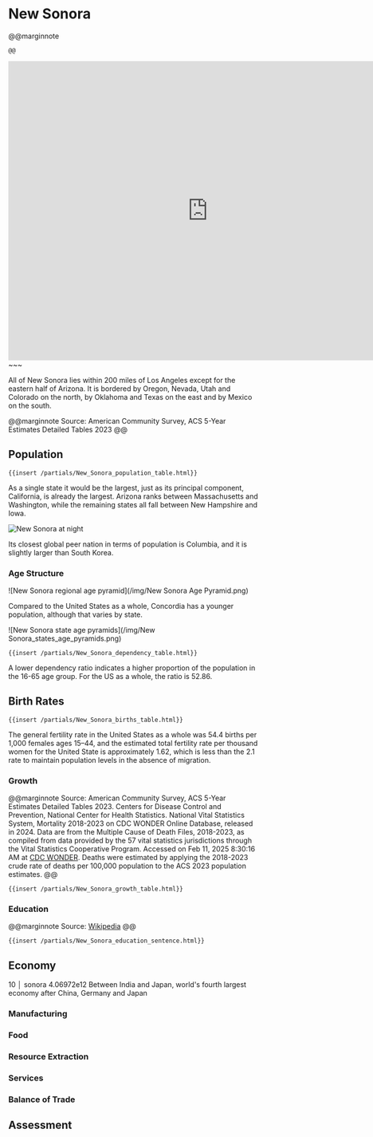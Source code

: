 # New Sonora

@@marginnote
~~~<img src="/img/sonora.png" style="width: 100%; display: block;">~~~
@@

~~~
<iframe 
	src="https://njal.s3.us-west-2.amazonaws.com/Los%20Angeles.html" 
	title="Los Angeles area map" 
	width="800" 
	height="600" 
	frameborder="0" 
	scrolling="yes">
</iframe>
~~~

All of New Sonora lies within 200 miles of Los Angeles except for the eastern half of Arizona. It is bordered by Oregon, Nevada, Utah and Colorado on the north, by Oklahoma and Texas on the east and by Mexico on the south.

@@marginnote
Source: American Community Survey, ACS 5-Year Estimates Detailed Tables 2023
@@

## Population

~~~
{{insert /partials/New_Sonora_population_table.html}}	
~~~

As a single state it would be the largest, just as its principal component, California, is already the largest. Arizona ranks between Massachusetts and Washington, while the remaining states all fall between New Hampshire and Iowa.

![New Sonora at night](/img/sonora_at_night.png)

Its closest global peer nation in terms of population is Columbia, and it is slightly larger than South Korea.

### Age Structure

![New Sonora regional age pyramid](/img/New Sonora Age Pyramid.png)

Compared to the United States as a whole, Concordia has a younger population, although that varies by state.

![New Sonora state age pyramids](/img/New Sonora_states_age_pyramids.png)

~~~
{{insert /partials/New_Sonora_dependency_table.html}}	
~~~

A lower dependency ratio indicates a higher proportion of the population in the 16-65 age group. For the US as a whole, the ratio is 52.86.

## Birth Rates

~~~
{{insert /partials/New_Sonora_births_table.html}}	 
~~~

The general fertility rate in the United States as a whole was 54.4 births per 1,000 females ages 15–44, and the estimated total fertility rate per thousand women for the United State is approximately 1.62, which is less than the 2.1 rate to maintain population levels in the absence of migration.

### Growth

@@marginnote
Source: American Community Survey, ACS 5-Year Estimates Detailed Tables 2023. Centers for Disease Control and Prevention, National Center for Health Statistics. National Vital Statistics System, Mortality 2018-2023 on CDC WONDER Online Database, released in 2024. Data are from the Multiple Cause of Death Files, 2018-2023, as compiled from data provided by the 57 vital statistics jurisdictions through the Vital Statistics Cooperative Program. Accessed on Feb 11, 2025 8:30:16 AM at [CDC WONDER](http://wonder.cdc.gov/ucd-icd10-expanded.html). Deaths were estimated by applying the 2018-2023 crude rate of deaths per 100,000 population to the ACS 2023 population estimates.
@@

~~~
{{insert /partials/New_Sonora_growth_table.html}}	 
~~~

### Education

@@marginnote
Source: [Wikipedia](https://www.wikiwand.com/en/articles/List_of_U.S._states_and_territories_by_educational_attainment)
@@

~~~
{{insert /partials/New_Sonora_education_sentence.html}}	 
~~~



## Economy

10 │ sonora      4.06972e12
Between India and Japan, world's fourth largest economy after China, Germany and Japan
### Manufacturing
### Food
### Resource Extraction
### Services
### Balance of Trade

## Assessment